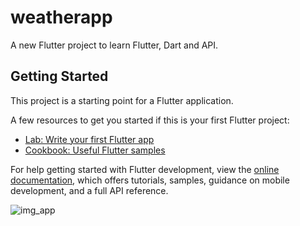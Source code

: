# weatherapp

A new Flutter project to learn Flutter, Dart and API.

## Getting Started

This project is a starting point for a Flutter application.

A few resources to get you started if this is your first Flutter project:

- [Lab: Write your first Flutter app](https://docs.flutter.dev/get-started/codelab)
- [Cookbook: Useful Flutter samples](https://docs.flutter.dev/cookbook)

For help getting started with Flutter development, view the
[online documentation](https://docs.flutter.dev/), which offers tutorials,
samples, guidance on mobile development, and a full API reference.



![img_app](https://user-images.githubusercontent.com/98150516/216913964-31fe0dc3-ec91-4b4b-b09a-6192321f8f02.png)
